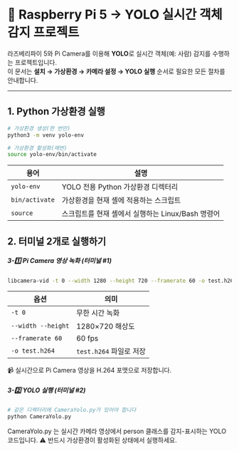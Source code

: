 # 🎯 Raspberry Pi 5 → YOLO 실시간 객체 감지 프로젝트

라즈베리파이 5와 Pi Camera를 이용해 **YOLO**로 실시간 객체(예: 사람) 감지를 수행하는 프로젝트입니다.  
이 문서는 **설치 → 가상환경 → 카메라 설정 → YOLO 실행** 순서로 필요한 모든 절차를 안내합니다.

---

## 1. Python 가상환경 실행

```bash
# 가상환경 생성(한 번만)
python3 -m venv yolo-env

# 가상환경 활성화(매번)
source yolo-env/bin/activate
```

| 용어             | 설명                               |
| -------------- | -------------------------------- |
| `yolo-env`     | YOLO 전용 Python 가상환경 디렉터리         |
| `bin/activate` | 가상환경을 현재 셸에 적용하는 스크립트            |
| `source`       | 스크립트를 현재 셸에서 실행하는 Linux/Bash 명령어 |

## 2. 터미널 2개로 실행하기

##### 3-1️⃣ Pi Camera 영상 녹화 (터미널 #1)
```bash
libcamera-vid -t 0 --width 1280 --height 720 --framerate 60 -o test.h264
```

| 옵션                 | 의미                 |
| ------------------ | ------------------ |
| `-t 0`             | 무한 시간 녹화           |
| `--width --height` | 1280×720 해상도       |
| `--framerate 60`   | 60 fps             |
| `-o test.h264`     | `test.h264` 파일로 저장 |

📹 실시간으로 Pi Camera 영상을 H.264 포맷으로 저장합니다.

##### 3-2️⃣ YOLO 실행 (터미널 #2)

```bash
# 같은 디렉터리에 CameraYolo.py가 있어야 합니다
python CameraYolo.py
```

CameraYolo.py 는 실시간 카메라 영상에서 person 클래스를 감지-표시하는 YOLO 코드입니다.
⚠️ 반드시 가상환경이 활성화된 상태에서 실행하세요.
